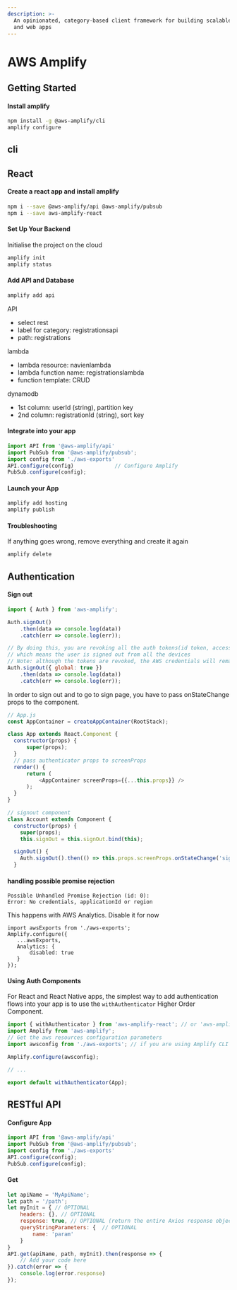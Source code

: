 ```yaml
---
description: >-
  An opinionated, category-based client framework for building scalable mobile
  and web apps
---
```


# AWS Amplify

## Getting Started

#### Install amplify

```bash
npm install -g @aws-amplify/cli
amplify configure
```

## cli



## React

#### Create a react app and install amplify

```bash
npm i --save @aws-amplify/api @aws-amplify/pubsub
npm i --save aws-amplify-react
```

#### Set Up Your Backend

Initialise the project on the cloud

```bash
amplify init
amplify status
```

#### Add API and Database

```bash
amplify add api
```

API

* select rest
* label for category: registrationsapi
* path: registrations

lambda

* lambda resource: navienlambda
* lambda function name: registrationslambda
* function template: CRUD

dynamodb

* 1st column: userId \(string\), partition key
* 2nd column: registrationId \(string\), sort key

#### Integrate into your app

```javascript
import API from '@aws-amplify/api'
import PubSub from '@aws-amplify/pubsub';
import config from './aws-exports'
API.configure(config)             // Configure Amplify
PubSub.configure(config);
```

#### Launch your App

```bash
amplify add hosting
amplify publish
```

#### Troubleshooting

If anything goes wrong, remove everything and create it again

```bash
amplify delete
```

## Authentication

#### Sign out

```javascript
import { Auth } from 'aws-amplify';

Auth.signOut()
    .then(data => console.log(data))
    .catch(err => console.log(err));

// By doing this, you are revoking all the auth tokens(id token, access token and refresh token)
// which means the user is signed out from all the devices
// Note: although the tokens are revoked, the AWS credentials will remain valid until they expire (which by default is 1 hour)
Auth.signOut({ global: true })
    .then(data => console.log(data))
    .catch(err => console.log(err));
```

In order to sign out and to go to sign page, you have to pass onStateChange props to the component.

```javascript
// App.js
const AppContainer = createAppContainer(RootStack);

class App extends React.Component {
  constructor(props) {
      super(props);
  }
  // pass authenticator props to screenProps
  render() {
      return (
          <AppContainer screenProps={{...this.props}} />
      );
  }
}

// signout component
class Account extends Component {
  constructor(props) {
    super(props);
    this.signOut = this.signOut.bind(this);

  signOut() {
    Auth.signOut().then(() => this.props.screenProps.onStateChange('signedOut', null)).catch(err => this.error(err));
  }

```

#### handling possible promise rejection

```text
Possible Unhandled Promise Rejection (id: 0):
Error: No credentials, applicationId or region
```

This happens with AWS Analytics. Disable it for now

```text
import awsExports from './aws-exports';
Amplify.configure({
   ...awsExports,
   Analytics: { 
       disabled: true
   }
});
```

#### Using Auth Components

For React and React Native apps, the simplest way to add authentication flows into your app is to use the `withAuthenticator` Higher Order Component.

```javascript
import { withAuthenticator } from 'aws-amplify-react'; // or 'aws-amplify-react-native';
import Amplify from 'aws-amplify';
// Get the aws resources configuration parameters
import awsconfig from './aws-exports'; // if you are using Amplify CLI

Amplify.configure(awsconfig);

// ...

export default withAuthenticator(App);
```

## RESTful API

#### Configure App

```javascript
import API from '@aws-amplify/api'
import PubSub from '@aws-amplify/pubsub';
import config from './aws-exports'
API.configure(config);
PubSub.configure(config);
```

#### Get

```javascript
let apiName = 'MyApiName';
let path = '/path'; 
let myInit = { // OPTIONAL
    headers: {}, // OPTIONAL
    response: true, // OPTIONAL (return the entire Axios response object instead of only response.data)
    queryStringParameters: {  // OPTIONAL
        name: 'param'
    }
}
API.get(apiName, path, myInit).then(response => {
    // Add your code here
}).catch(error => {
    console.log(error.response)
});
```

